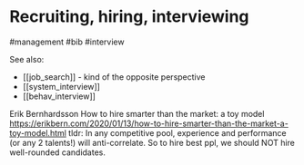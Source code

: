# Recruiting, hiring, interviewing

#management #bib #interview

See also: 
* [[job_search]] - kind of the opposite perspective
* [[system_interview]]
* [[behav_interview]]

Erik Bernhardsson 
How to hire smarter than the market: a toy model
https://erikbern.com/2020/01/13/how-to-hire-smarter-than-the-market-a-toy-model.html
tldr: In any competitive pool, experience and performance (or any 2 talents!) will anti-correlate. So to hire best ppl, we should NOT hire well-rounded candidates.